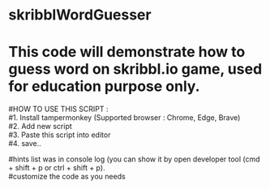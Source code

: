 # skribblWordGuesser
# This code will demonstrate how to guess word on skribbl.io game, used for education purpose only.

#HOW TO USE THIS SCRIPT :<br>
#1. Install tampermonkey (Supported browser : Chrome, Edge, Brave)<br>
#2. Add new script <br>
#3. Paste this script into editor<br>
#4. save..<br>

#hints list was in console log (you can show it by open developer tool (cmd + shift + p or ctrl + shift + p). <br>
#customize the code as you needs

